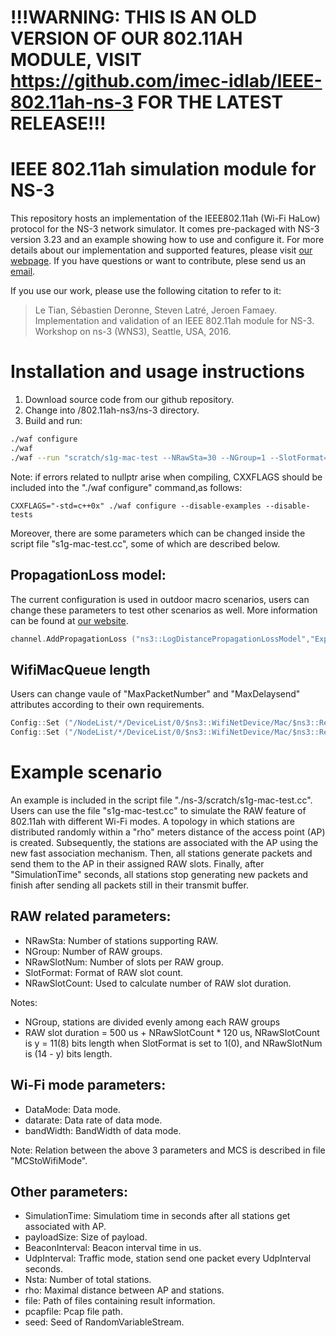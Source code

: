 # !!!WARNING: THIS IS AN OLD VERSION OF OUR 802.11AH MODULE, VISIT https://github.com/imec-idlab/IEEE-802.11ah-ns-3 FOR THE LATEST RELEASE!!!

# IEEE 802.11ah simulation module for NS-3

This repository hosts an implementation of the IEEE802.11ah (Wi-Fi HaLow) protocol for the NS-3 network simulator. It comes pre-packaged with NS-3 version 3.23 and an example showing how to use and configure it. For more details about our implementation and supported features, please visit [our webpage](https://www.uantwerpen.be/en/rg/mosaic/projects/ieee-802-11ah/). If you have questions or want to contribute, plese send us an [email](mailto:80211ah@mosaic.uantwerpen.be).

If you use our work, please use the following citation to refer to it:

> Le Tian, Sébastien Deronne, Steven Latré, Jeroen Famaey. Implementation and validation of an IEEE 802.11ah module for NS-3. Workshop on ns-3 (WNS3), Seattle, USA, 2016.


# Installation and usage instructions

1. Download source code from our github repository.  
2. Change into /802.11ah-ns3/ns-3 directory.  
3. Build and run:
```bash
./waf configure  
./waf  
./waf --run "scratch/s1g-mac-test --NRawSta=30 --NGroup=1 --SlotFormat=0 --NRawSlotCount=162 --NRawSlotNum=5 --DataMode="OfdmRate650KbpsBW2MHz" --datarate=0.65 --bandWidth=2 --rho="50" --simulationTime=60 --payloadSize=256 --BeaconInterval=100000 --UdpInterval=0.1 --Nsta=30 --file="./TestMac/mac-sta.txt"  --pcapfile="./TestMac/mac-sta" --seed=1"
```
Note: if errors related to nullptr arise when compiling, CXXFLAGS should be included into the "./waf configure" command,as follows:   

```CXXFLAGS="-std=c++0x" ./waf configure --disable-examples --disable-tests```

Moreover, there are some parameters which can be changed inside the script file "s1g-mac-test.cc", some of which are described below.

## PropagationLoss model:

The current configuration is used in outdoor macro scenarios, users can change these parameters to test other scenarios as well. More information can be found at [our website](https://www.uantwerpen.be/en/rg/mosaic/projects/ieee-802-11ah/).  

```cpp
channel.AddPropagationLoss ("ns3::LogDistancePropagationLossModel","Exponent", DoubleValue(3.76) ,"ReferenceLoss", DoubleValue(8.0), "ReferenceDistance", DoubleValue(1.0));
```

## WifiMacQueue length

Users can change vaule of "MaxPacketNumber" and "MaxDelaysend" attributes according to their own requirements.

```cpp
Config::Set ("/NodeList/*/DeviceList/0/$ns3::WifiNetDevice/Mac/$ns3::RegularWifiMac/BE_EdcaTxopN/Queue/MaxPacketNumber", UintegerValue(60000));
Config::Set ("/NodeList/*/DeviceList/0/$ns3::WifiNetDevice/Mac/$ns3::RegularWifiMac/BE_EdcaTxopN/Queue/MaxDelay", TimeValue (NanoSeconds (6000000000000)));
```

# Example scenario

An example is included in the script file "./ns-3/scratch/s1g-mac-test.cc". Users can use the file "s1g-mac-test.cc" to simulate the RAW feature of 802.11ah with different Wi-Fi modes. A topology in which stations are distributed randomly within a "rho" meters distance of the access point (AP) is created. Subsequently, the stations are associated with the AP using the new fast association mechanism. Then, all stations generate packets and send them to the AP in their assigned RAW slots. Finally, after "SimulationTime" seconds, all stations stop generating new packets and finish after sending all packets still in their transmit buffer.

## RAW related parameters:     

* NRawSta:            Number of stations supporting RAW.                 
* NGroup:             Number of RAW groups. 
* NRawSlotNum:        Number of slots per RAW group.                     
* SlotFormat:         Format of RAW slot count.                 
* NRawSlotCount:      Used to calculate number of RAW slot duration.  

Notes:                                              
* NGroup, stations are divided evenly among each RAW groups
* RAW slot duration = 500 us + NRawSlotCount * 120 us, NRawSlotCount is y = 11(8) bits length when SlotFormat is set to
1(0), and NRawSlotNum is (14 - y) bits length.
  
## Wi-Fi mode parameters:  
* DataMode:           Data mode.  
* datarate:           Data rate of data mode.  
* bandWidth:          BandWidth of data mode.  

Note: Relation between the above 3 parameters and MCS is described in file "MCStoWifiMode".       
    
## Other parameters:  
* SimulationTime:     Simulatiom time in seconds after all stations get associated with AP.  
* payloadSize:        Size of payload.                   
* BeaconInterval:     Beacon interval time in us.    
* UdpInterval:        Traffic mode, station send one packet every UdpInterval seconds.  
* Nsta:               Number of total stations.  
* rho:                Maximal distance between AP and stations.   
* file:               Path of files containing result information.        
* pcapfile:           Pcap file path.   
* seed:               Seed of RandomVariableStream. 
